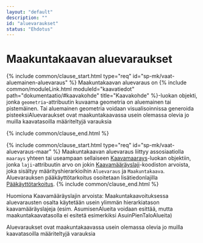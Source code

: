 ```yaml
---
layout: "default"
description: ""
id: "aluevaraukset"
status: "Ehdotus"
---
```

# Maakuntakaavan aluevaraukset

<!-- Kommentti / Ak/yk-työstä poimittu: - halutaanko eroon erillisistä aluevaraus / alueen käyttötarkoitus jne termeistä eri kaavatasojen välillä? Nyt tässä vanha oletus pohjalla -->

{% include common/clause_start.html type="req" id="sp-mk/vaat-aluemainen-aluevaraus" %}
Maakuntakaavan aluevaraus on {% include common/moduleLink.html moduleId="kaavatiedot" path="dokumentaatio/#kaavakohde" title="Kaavakohde" %}-luokan objekti, jonka ```geometria```-attribuutin kuvaama geometria on aluemainen tai pistemäinen. Tai aluemainen geometria voidaan visualisoinnissa generoida pisteeksiAluevaraukset ovat maakuntakaavassa usein olemassa olevia jo muilla kaavatasoilla määriteltyjä varauksia

{% include common/clause_end.html %}

{% include common/clause_start.html type="req" id="sp-mk/vaat-aluevaraus-maar" %}
Maakuntakaavan aluevaraus liittyy assosiaatiolla ```maarays``` yhteen tai useampaan sellaiseen [Kaavamaarays](dokumentaatio/#kaavamaarays)-luokan objektiin, jonka ```laji```-attribuutin arvo on jokin [Kaavamääräyslaji](http://uri.suomi.fi/codelist/rytj/RY_Kaavamaarays)-koodiston arvoista, joka sisältyy määrityshierarkioihin  ```Aluevaraus``` ja ```Maakuntakaava```. Aluevarauksen pääkäyttötarkoitus osoitetaan lisätiedonlajilla [Pääkäyttötarkoitus](http://uri.suomi.fi/codelist/rytj/RY_Kaavamaarayksen_Lisatieto/code/paakayttotarkoitus).
{% include common/clause_end.html %}

Huomiona Kaavamääräyslajin arvoista: Maakuntakaavoituksessa aluevarausten osalta käytetään usein ylimmän hierarkiatason kaavamääräyslajeja (esim. AsumisenAlueita voidaan esittää, mutta maakuntakaavatasolla ei esitetä esimerkiksi AsuinPienTaloAlueita)

Aluevaraukset ovat maakuntakaavassa usein olemassa olevia jo muilla kaavatasoilla määriteltyjä varauksia
